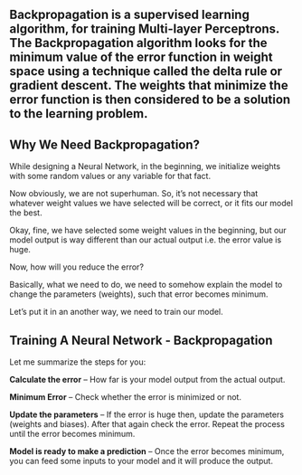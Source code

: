 ## Backpropagation is a supervised learning algorithm, for training Multi-layer Perceptrons. The Backpropagation algorithm looks for the minimum value of the error function in weight space using a technique called the delta rule or gradient descent. The weights that minimize the error function is then considered to be a solution to the learning problem.

## Why We Need Backpropagation?
While designing a Neural Network, in the beginning, we initialize weights with some random values or any variable for that fact.

Now obviously, we are not superhuman. So, it’s not necessary that whatever weight values we have selected will be correct, or it fits our model the best.

Okay, fine, we have selected some weight values in the beginning, but our model output is way different than our actual output i.e. the error value is huge.

Now, how will you reduce the error?

Basically, what we need to do, we need to somehow explain the model to change the parameters (weights), such that error becomes minimum.

Let’s put it in an another way, we need to train our model.

## Training A Neural Network - Backpropagation

Let me summarize the steps for you:

__Calculate the error__ – How far is your model output from the actual output.

__Minimum Error__ – Check whether the error is minimized or not.

__Update the parameters__ – If the error is huge then, update the parameters (weights and biases). After that again check the error. Repeat the process until the error becomes minimum.

__Model is ready to make a prediction__ – Once the error becomes minimum, you can feed some inputs to your model and it will produce the output.
